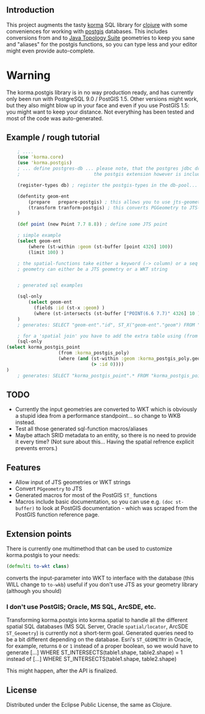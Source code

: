 ## Introduction ##
This project augments the tasty [korma](https://github.com/korma/Korma) SQL library for [clojure](http://clojure.org/) with some conveniences for working with [postgis](http://postgis.refractions.net/) databases.
This includes conversions from and to [Java Topology Suite](http://www.vividsolutions.com/jts/JTSHome.htm) geometries to keep you sane
and "aliases" for the postgis functions, so you can type less and your editor might even
provide auto-complete.

# Warning #
The korma.postgis library is in no way production ready,
and has currently only been run with PostgreSQL 9.0 / PostGIS 1.5.
Other versions might work, but they also might blow up in your face
and even if you use PostGIS 1.5: you might want to keep your distance.
Not everything has been tested and most of the code was auto-generated.

## Example / rough tutorial ##
```clojure
    ; ....
    (use 'korma.core)
    (use 'korma.postgis)
    ; ... define postgres-db ... please note, that the postgres jdbc driver is not a korma.postgis dependency
    ;                           the postgis extension however is included

    (register-types db) ; register the postgis-types in the db-pool... only needed for the transform-postgis function

    (defentity geom-ent
        (prepare   prepare-postgis) ; this allows you to use jts-geometries in your insert/update statements
        (transform tranform-postgis) ; this converts PGGeometry to JTS-Geometries -> "SELECT geom FROM geom_table" gets you JTS-Geometries), if you called register-types
    )

    (def point (new Point 7.7 8.8)) ; define some JTS point

    ; simple example
    (select geom-ent
        (where (st-within :geom (st-buffer [point 4326] 100))
        (limit 100) )

    ; the spatial-functions take either a keyword (-> column) or a seq with [geometry, srid] for the geometry parameter
    ; geometry can either be a JTS geometry or a WKT string


    ; generated sql examples

    (sql-only
        (select geom-ent
          (fields :id (st-x :geom) )
          (where (st-intersects (st-buffer ["POINT(6.6 7.7)" 4326] 10 ) :geom )))
    )
    ; generates: SELECT "geom-ent"."id", ST_X("geom-ent"."geom") FROM "geom-ent" WHERE ST_INTERSECTS(ST_BUFFER(ST_GEOMFROMTEXT(?, ?), ?), "geom-ent"."geom")

    ; for a 'spatial join' you have to add the extra table using (from :table)
    (sql-only
(select korma_postgis_point
                   (from :korma_postgis_poly)
                   (where (and (st-within :geom :korma_postgis_poly.geom)
                               (> :id 0))))
)
    ; generates: SELECT "korma_postgis_point".* FROM "korma_postgis_point", "korma_postgis_poly" WHERE ST_WITHIN("korma_postgis_point"."geom", "korma_postgis_poly"."geom")

```

## TODO ##
* Currently the input geometries are converted to WKT which is obviously a stupid idea from a performance standpoint... so change to WKB instead.
* Test all those generated sql-function macros/aliases
* Maybe attach SRID metadata to an entity, so there is no need to provide it every time? (Not sure about this... Having the spatial refrence explicit prevents errors.)

## Features ##
* Allow input of JTS geometries or WKT strings
* Convert `PGgeometry` to JTS
* Generated macros for most of the PostGIS `ST_` functions
* Macros include basic documentation, so you can use e.g. `(doc st-buffer)` to look at PostGIS documentation - which was scraped from the PostGIS function reference page.


## Extension points ##
There is currently one multimethod that can be used to customize korma.postgis to your needs:
```clojure
(defmulti to-wkt class)
```
converts the input-parameter into WKT to interface with the database (this WILL change to `to-wkb`)
useful if you don't use JTS as your geometry library (although you should)

### I don't use PostGIS; Oracle, MS SQL, ArcSDE, etc. ###
Transforming korma.postgis into korma.spatial to handle all the different spatial SQL databases (MS SQL Server, Oracle `spatial/locator`, ArcSDE `ST_Geometry`) is currently not a short-term goal.
Generated queries need to be a bit different depending on the database. Esri's `ST_GEOMETRY` in Oracle, for example, returns `0` or `1` instead of a proper boolean,
so we would have to generate
    [...] WHERE ST_INTERSECTS(table1.shape, table2.shape) = 1
    instead of
    [...] WHERE ST_INTERSECTS(table1.shape, table2.shape)


This might happen, after the API is finalized.


## License ##

Distributed under the Eclipse Public License, the same as Clojure.
